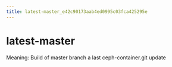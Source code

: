 ```yaml
---
title: latest-master_e42c90173aab4ed0995c03fca425295e
---
```


# latest-master

Meaning: Build of master branch a last ceph-container.git update